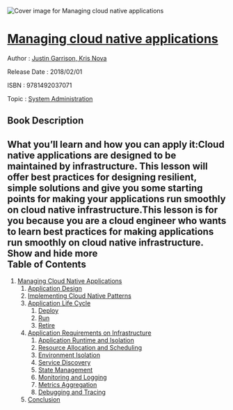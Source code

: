 ![Cover image for Managing cloud native applications](https://imgdetail.ebookreading.net/cover/cover/system_admin/EB9781492037071.jpg)

[Managing cloud native applications](https://ebookreading.net/view/book/Managing+cloud+native+applications-EB9781492037071_1.html "Managing cloud native applications")
====================================================================================================================

Author : [Justin Garrison](https://ebookreading.net/search/author/Justin+Garrison),[ Kris Nova](https://ebookreading.net/search/author/+Kris+Nova)

Release Date : 2018/02/01

ISBN : 9781492037071

Topic : [System Administration](https://ebookreading.net/search/category/system-administration)

Book Description
-----------------

 What you’ll learn and how you can apply it:Cloud native applications are designed to be maintained by infrastructure. This lesson will offer best practices for designing resilient, simple solutions and give you some starting points for making your applications run smoothly on cloud native infrastructure.This lesson is for you because you are a cloud engineer who wants to learn best practices for making applications run smoothly on cloud native infrastructure.
        Show and hide more                
Table of Contents
-----------------

1. [Managing Cloud Native Applications](https://ebookreading.net/view/book/Managing+cloud+native+applications-EB9781492037071_3.html#applications)
    1. [Application Design](https://ebookreading.net/view/book/Managing+cloud+native+applications-EB9781492037071_3.html#idm140094079022464)
    1. [Implementing Cloud Native Patterns](https://ebookreading.net/view/book/Managing+cloud+native+applications-EB9781492037071_3.html#idm140094079009232)
    1. [Application Life Cycle](https://ebookreading.net/view/book/Managing+cloud+native+applications-EB9781492037071_3.html#idm140094079012224)
        1. [Deploy](https://ebookreading.net/view/book/Managing+cloud+native+applications-EB9781492037071_3.html#idm140094078977456)
        1. [Run](https://ebookreading.net/view/book/Managing+cloud+native+applications-EB9781492037071_3.html#idm140094078963856)
        1. [Retire](https://ebookreading.net/view/book/Managing+cloud+native+applications-EB9781492037071_3.html#idm140094078965808)
    1. [Application Requirements on Infrastructure](https://ebookreading.net/view/book/Managing+cloud+native+applications-EB9781492037071_3.html#idm140094078935936)
        1. [Application Runtime and Isolation](https://ebookreading.net/view/book/Managing+cloud+native+applications-EB9781492037071_3.html#idm140094078910960)
        1. [Resource Allocation and Scheduling](https://ebookreading.net/view/book/Managing+cloud+native+applications-EB9781492037071_3.html#idm140094078896928)
        1. [Environment Isolation](https://ebookreading.net/view/book/Managing+cloud+native+applications-EB9781492037071_3.html#idm140094078890656)
        1. [Service Discovery](https://ebookreading.net/view/book/Managing+cloud+native+applications-EB9781492037071_3.html#idm140094078868688)
        1. [State Management](https://ebookreading.net/view/book/Managing+cloud+native+applications-EB9781492037071_3.html#idm140094078866832)
        1. [Monitoring and Logging](https://ebookreading.net/view/book/Managing+cloud+native+applications-EB9781492037071_3.html#idm140094078865872)
        1. [Metrics Aggregation](https://ebookreading.net/view/book/Managing+cloud+native+applications-EB9781492037071_3.html#idm140094078779024)
        1. [Debugging and Tracing](https://ebookreading.net/view/book/Managing+cloud+native+applications-EB9781492037071_3.html#idm140094078763648)
    1. [Conclusion](https://ebookreading.net/view/book/Managing+cloud+native+applications-EB9781492037071_3.html#idm140094078928976)
